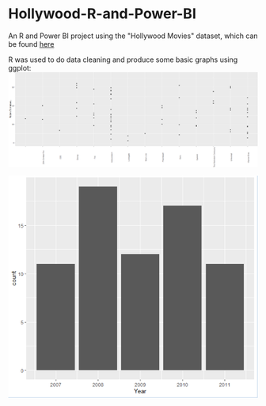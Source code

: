 # Hollywood-R-and-Power-BI

An R and Power BI project using the "Hollywood Movies" dataset, which can be found [here](https://public.tableau.com/app/sample-data/HollywoodsMostProfitableStories.csv)

R was used to do data cleaning and produce some basic graphs using ggplot:
![alt text](example1.PNG?raw=true)

![alt text](example2.PNG?raw=true)
